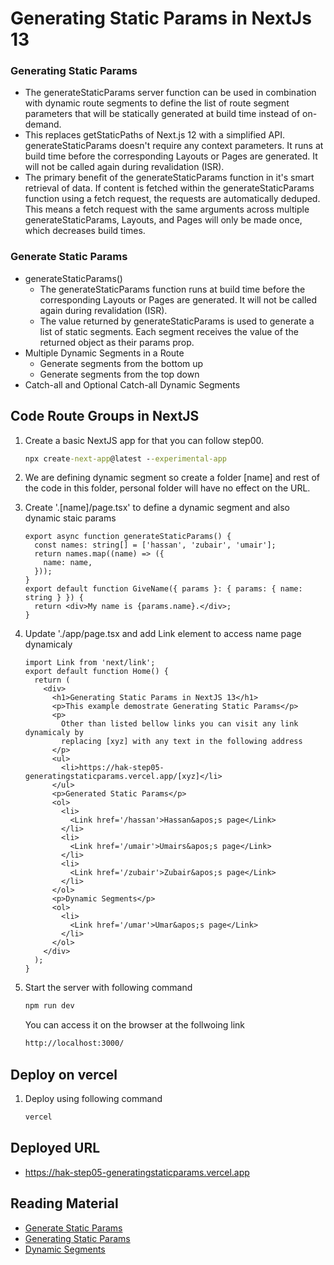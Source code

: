 # Generating Static Params in NextJs 13

### Generating Static Params

- The generateStaticParams server function can be used in combination with dynamic route segments to define the list of route segment parameters that will be statically generated at build time instead of on-demand.
- This replaces getStaticPaths of Next.js 12 with a simplified API. generateStaticParams doesn't require any context parameters. It runs at build time before the corresponding Layouts or Pages are generated. It will not be called again during revalidation (ISR).
- The primary benefit of the generateStaticParams function in it's smart retrieval of data. If content is fetched within the generateStaticParams function using a fetch request, the requests are automatically deduped. This means a fetch request with the same arguments across multiple generateStaticParams, Layouts, and Pages will only be made once, which decreases build times.

### Generate Static Params

- generateStaticParams()
  - The generateStaticParams function runs at build time before the corresponding Layouts or Pages are generated. It will not be called again during revalidation (ISR).
  - The value returned by generateStaticParams is used to generate a list of static segments. Each segment receives the value of the returned object as their params prop.
- Multiple Dynamic Segments in a Route
  - Generate segments from the bottom up
  - Generate segments from the top down
- Catch-all and Optional Catch-all Dynamic Segments

## Code Route Groups in NextJS

1. Create a basic NextJS app for that you can follow step00.

   ```cmd
   npx create-next-app@latest --experimental-app
   ```

2. We are defining dynamic segment so create a folder [name] and rest of the code in this folder, personal folder will have no effect on the URL.
3. Create '.[name]/page.tsx' to define a dynamic segment and also dynamic staic params

   ```tsx
   export async function generateStaticParams() {
     const names: string[] = ['hassan', 'zubair', 'umair'];
     return names.map((name) => ({
       name: name,
     }));
   }
   export default function GiveName({ params }: { params: { name: string } }) {
     return <div>My name is {params.name}.</div>;
   }
   ```

4. Update './app/page.tsx and add Link element to access name page dynamicaly

   ```tsx
   import Link from 'next/link';
   export default function Home() {
     return (
       <div>
         <h1>Generating Static Params in NextJS 13</h1>
         <p>This example demostrate Generating Static Params</p>
         <p>
           Other than listed bellow links you can visit any link dynamicaly by
           replacing [xyz] with any text in the following address
         </p>
         <ul>
           <li>https://hak-step05-generatingstaticparams.vercel.app/[xyz]</li>
         </ul>
         <p>Generated Static Params</p>
         <ol>
           <li>
             <Link href='/hassan'>Hassan&apos;s page</Link>
           </li>
           <li>
             <Link href='/umair'>Umairs&apos;s page</Link>
           </li>
           <li>
             <Link href='/zubair'>Zubair&apos;s page</Link>
           </li>
         </ol>
         <p>Dynamic Segments</p>
         <ol>
           <li>
             <Link href='/umar'>Umar&apos;s page</Link>
           </li>
         </ol>
       </div>
     );
   }
   ```

5. Start the server with following command

   ```cmd
   npm run dev
   ```

   You can access it on the browser at the follwoing link

   ```cmd
   http://localhost:3000/
   ```

## Deploy on vercel

1. Deploy using following command

   ```cmd
   vercel
   ```

## Deployed URL

- https://hak-step05-generatingstaticparams.vercel.app

## Reading Material

- [Generate Static Params](https://beta.nextjs.org/docs/api-reference/generate-static-params)
- [Generating Static Params](https://beta.nextjs.org/docs/data-fetching/generating-static-params)
- [Dynamic Segments](https://beta.nextjs.org/docs/routing/defining-routes#dynamic-segments)
